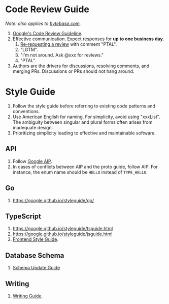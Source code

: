 # Code Review Guide

_Note: also applies to [bytebase.com](https://github.com/ashutoshojha5/bytebase.com)._

1. [Google's Code Review Guideline](https://google.github.io/eng-practices/).
1. Effective communication. Expect responses for **up to one business day**.
   1. [Re-requesting a review](https://docs.github.com/en/pull-requests/collaborating-with-pull-requests/reviewing-changes-in-pull-requests/about-pull-request-reviews#about-pull-request-reviews) with comment "PTAL".
   1. "LGTM".
   1. "I'm not around. Ask @xxx for reviews."
   2. "PTAL".
2. Authors are the drivers for discussions, resolving comments, and merging PRs. Discussions or PRs should not hang around.

# Style Guide

1. Follow the style guide before referring to existing code patterns and conventions.
1. Use American English for naming. For simplicity, avoid using "xxxList". The ambiguity between singular and plural forms often arises from inadequate design.
1. Prioritizing simplicity leading to effective and maintainable software.

## API

1. Follow [Google AIP](https://google.aip.dev/).
1. In cases of conflicts between AIP and the proto guide, follow AIP. For instance, the enum name should be `HELLO` instead of `TYPE_HELLO`.

## Go

1. https://google.github.io/styleguide/go/

## TypeScript

1. https://google.github.io/styleguide/tsguide.html
1. https://google.github.io/styleguide/jsguide.html
1. [Frontend Style Guide](fe-style-guide.md).

## Database Schema

1. [Schema Update Guide](schema-update-guide.md)

## Writing

1. [Writing Guide](writing-guide.md).
